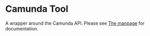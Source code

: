 # Camunda Tool

A wrapper around the Camunda API. Please see [The manpage](man/camunda-tool.1s)
for documentation.
